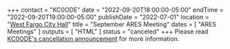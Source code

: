 +++
contact = "KC0ODE"
date = "2022-09-20T18:00:00-05:00"
endTime = "2022-09-20T19:00:00-05:00"
publishDate = "2022-07-01"
location = "[West Fargo City Hall](/places/west-fargo-city-hall/)"
title = "September ARES Meeting"
dates = [ "ARES Meetings" ]
outputs = [ "HTML" ]
status = "canceled"
+++
Please read
[KC0ODE's cancellation announcement](https://lists.rrra.org/pipermail/announce/2022-August/000636.html)
for more information.
